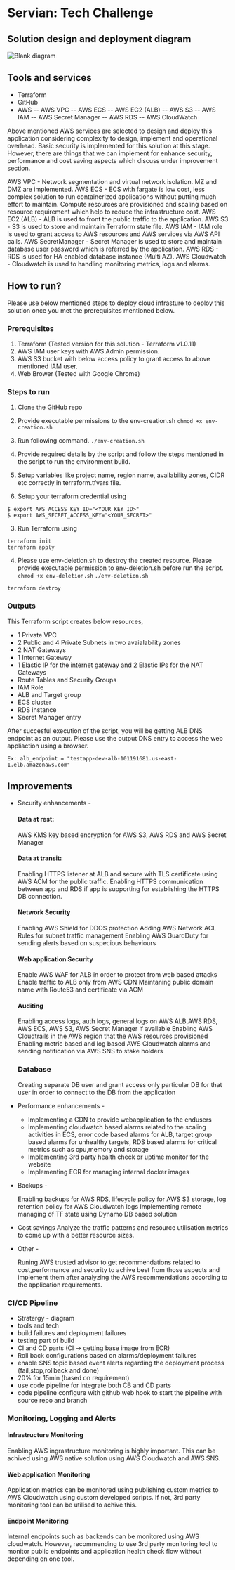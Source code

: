 # Servian: Tech Challenge

## Solution design and deployment diagram

![Blank diagram](https://github.com/isuru-yasantha/assignment/blob/74d60ce06612cd299d665b6dae48d24100525b35/images/DeploymentDiagram.jpg)

## Tools and services 

- Terraform 
- GitHub
- AWS
-- AWS VPC
-- AWS ECS
-- AWS EC2 (ALB)
-- AWS S3
-- AWS IAM
-- AWS Secret Manager
-- AWS RDS
-- AWS CloudWatch

 Above mentioned AWS services are selected to design and deploy this application considering complexity to design, implement and operational overhead. Basic security is implemented for this solution at this stage. However, there are things that we can implement for enhance security, performance and cost saving aspects which discuss under improvement section.

 AWS VPC -  Network segmentation and virtual network isolation. MZ and DMZ are implemented. 
 AWS ECS - ECS with fargate is low cost, less complex solution to run containerized applications without putting much effort to maintain. Compute resources are provisioned and scaling based on resource requirement which help to reduce the infrastructure cost. 
 AWS EC2 (ALB) - ALB is used to front the public traffic to the application. 
 AWS S3 - S3 is used to store and maintain Terraform state file.
 AWS IAM - IAM role is used to grant access to AWS resources and AWS services via AWS API calls.
 AWS SecretManager - Secret Manager is used to store and maintain database user password which is referred by the application.
 AWS RDS - RDS is used for HA enabled database instance (Multi AZ).
 AWS Cloudwatch - Cloudwatch is used to handling monitoring metrics, logs and alarms. 

## How to run?

Please use below mentioned steps to deploy cloud infrasture to deploy this solution once you met the prerequisites mentioned below.

### Prerequisites

1. Terraform (Tested version for this solution - Terraform v1.0.11)
2. AWS IAM user keys with AWS Admin permission.
3. AWS S3 bucket with below access policy to grant access to above mentioned IAM user.
4. Web Brower (Tested with Google Chrome)

### Steps to run

1. Clone the GitHub repo
2. Provide executable permissions to the env-creation.sh 
```chmod +x env-creation.sh```
3. Run following command. 
```./env-creation.sh```

4. Provide required details by the script and follow the steps mentioned in the script to run the environment build. 

1. Setup variables like project name, region name, availability zones, CIDR etc  correctly in terraform.tfvars file.
2. Setup your terraform credential using 
```
$ export AWS_ACCESS_KEY_ID="<YOUR_KEY_ID>"
$ export AWS_SECRET_ACCESS_KEY="<YOUR_SECRET>"
```
3. Run Terraform using 
```
terraform init
terraform apply
```
4. Please use env-deletion.sh to destroy the created resource. Please provide executable permission to env-deletion.sh before run the script.
```chmod +x env-deletion.sh```
```./env-deletion.sh```

```
terraform destroy
```

### Outputs

This Terraform script creates below resources, 

- 1 Private VPC
- 2 Public and 4 Private Subnets in two avaialability zones
- 2 NAT Gateways
- 1 Internet Gateway
- 1 Elastic IP for the internet gateway and 2 Elastic IPs for the NAT Gateways
- Route Tables and Security Groups
- IAM Role
- ALB and Target group
- ECS cluster
- RDS instance
- Secret Manager entry

After succesful execution of the script, you will be getting ALB DNS endpoint as an output. Please use the output DNS entry to access the web appliaction using a browser. 

```Ex: alb_endpoint = "testapp-dev-alb-101191681.us-east-1.elb.amazonaws.com"```

## Improvements

 - Security enhancements -
    #### Data at rest:

    AWS KMS key based encryption for AWS S3, AWS RDS and AWS Secret Manager

    #### Data at transit:

    Enabling HTTPS listener at ALB and secure with TLS certificate using AWS ACM for the public traffic. 
    Enabling HTTPS communication between app and RDS if app is supporting for establishing the HTTPS DB connection. 

    #### Network Security

    Enabling AWS Shield for DDOS protection
    Adding AWS Network ACL Rules for subnet traffic management
    Enabling AWS GuardDuty for sending alerts based on suspecious behaviours

    #### Web application Security

    Enable AWS WAF for ALB in order to protect from web based attacks
    Enable traffic to ALB only from AWS CDN
    Maintaning public domain name with Route53 and certificate via ACM

    #### Auditing

    Enabling access logs, auth logs, general logs on AWS ALB,AWS RDS, AWS ECS, AWS S3, AWS Secret Manager if available
    Enabling AWS Cloudtrails in the AWS region that the AWS resources provisioned
    Enabling metric based and log based AWS Cloudwatch alarms and sending notification via AWS SNS to stake holders

    ### Database

    Creating separate DB user and grant access only particular DB for that user in order to connect to the DB from the application

- Performance enhancements - 

    - Implementing a CDN to provide webapplication to the endusers
    - Implementing cloudwatch based alarms related to the scaling activities in ECS, error code based alarms for ALB, target group based alarms for unhealthy targets, RDS based alarms for critical metrics such as cpu,memory and storage
    - Implementing 3rd party health check or uptime monitor for the website
    - Implementing ECR for managing internal docker images

- Backups - 

    Enabling backups for AWS RDS, lifecycle policy for AWS S3 storage, log retention policy for AWS Cloudwatch logs
    Implementing remote managing of TF state using Dynamo DB based solution


- Cost savings
    Analyze the traffic patterns and resource utilisation metrics to come up with a better resource sizes. 

- Other -

   Runing AWS trusted advisor to get recommendations related to cost,performance and security to achive best from those aspects and implement them after analyzing the AWS recommendations according to the application requirements. 




### CI/CD Pipeline

- Stratergy - diagram
- tools and tech
- build failures and deployment failures 
- testing part of build
- CI and CD parts (CI -> getting base image from ECR)
- Roll back configurations based on alarms/deployment failures
- enable SNS topic based event alerts regarding the deployment process (fail,stop,rollback and done)
- 20% for 15min (based on requirement)
- use code pipeline for integrate both CB and CD parts
- code pipeline configure with github web hook to start the pipeline with source repo and branch

### Monitoring, Logging and Alerts

#### Infrastructure Monitoring  

Enabling AWS ingrastructure monitoring is highly important. This can be achived using AWS native solution using AWS Cloudwatch and AWS SNS.

#### Web application Monitoring  

Application metrics can be monitored using publishing custom metrics to AWS Cloudwatch using custom developed scripts. If not, 3rd party monitoring tool can be utilised to achive this. 

#### Endpoint Monitoring  

Internal endpoints such as backends can be monitored using AWS cloudwatch. However, recommending to use 3rd party monitoring tool to monitor public endpoints and application health check flow without depending on one tool. 